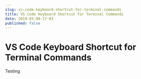 ```yaml
---
slug: vs-code-keyboard-shortcut-for-terminal-commands
title: VS Code Keyboard Shortcut for Terminal Commands
date: 2019-03-09-17-03
published: false
---
```


# VS Code Keyboard Shortcut for Terminal Commands

Testing
